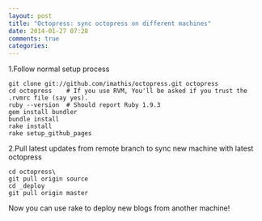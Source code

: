 ```yaml
---
layout: post
title: "Octopress: sync octopress on different machines"
date: 2014-01-27 07:28
comments: true
categories: 
---
```

1.Follow normal setup process
``` 
git clone git://github.com/imathis/octopress.git octopress
cd octopress    # If you use RVM, You'll be asked if you trust the .rvmrc file (say yes).
ruby --version  # Should report Ruby 1.9.3
gem install bundler
bundle install
rake install
rake setup_github_pages
``` 

2.Pull latest updates from remote branch to sync new machine with latest octopress
```
cd octopress\
git pull origin source
cd _deploy
git pull origin master
```

Now you can use rake to deploy new blogs from another machine!
